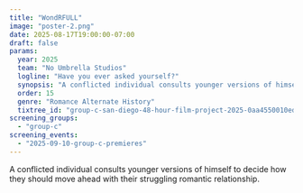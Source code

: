 ```yaml
---
title: "WondRFULL"
image: "poster-2.png"
date: 2025-08-17T19:00:00-07:00
draft: false
params:
  year: 2025
  team: "No Umbrella Studios"
  logline: "Have you ever asked yourself?"
  synopsis: "A conflicted individual consults younger versions of himself to decide how they should move ahead with their struggling romantic relationship. "
  order: 15
  genre: "Romance Alternate History"
  tixtree_id: "group-c-san-diego-48-hour-film-project-2025-0aa4550010ed"
screening_groups:
  - "group-c"
screening_events:
  - "2025-09-10-group-c-premieres"
---
```


A conflicted individual consults younger versions of himself to decide how they should move ahead with their struggling romantic relationship. 
